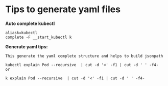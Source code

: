 # Tips to generate yaml files


**Auto complete kubectl**
```
aliask=kubectl
complete -F __start_kubectl k
```
__Generate yaml tips:__
```
This generate the yaml complete structure and helps to build jsonpath

kubectl explain Pod --recursive  | cut -d '<' -f1 | cut -d ' ' -f4-
or

k explain Pod --recursive  | cut -d '<' -f1 | cut -d ' ' -f4-
```
